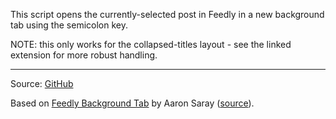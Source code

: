 This script opens the currently-selected post in Feedly in a new background tab using the semicolon key.

NOTE: this only works for the collapsed-titles layout - see the linked extension for more robust handling.

---

Source: [GitHub](https://github.com/theborg3of5/Userscripts/tree/master/feedlyOpenInBackground)

Based on [Feedly Background Tab](https://chrome.google.com/webstore/detail/feedly-background-tab/gjlijkhcebalcchkhgaiflaooghmoegk) by Aaron Saray ([source](https://github.com/aaronsaray/feedlybackgroundtab)).
